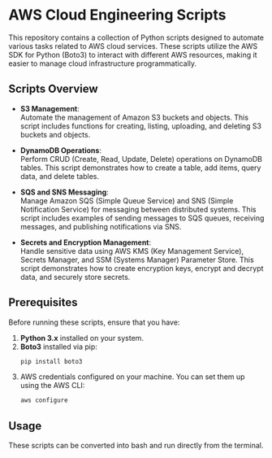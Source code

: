 # AWS Cloud Engineering Scripts

This repository contains a collection of Python scripts designed to automate various tasks related to AWS cloud services. These scripts utilize the AWS SDK for Python (Boto3) to interact with different AWS resources, making it easier to manage cloud infrastructure programmatically.

## Scripts Overview

- **S3 Management**:  
  Automate the management of Amazon S3 buckets and objects. This script includes functions for creating, listing, uploading, and deleting S3 buckets and objects.

- **DynamoDB Operations**:  
  Perform CRUD (Create, Read, Update, Delete) operations on DynamoDB tables. This script demonstrates how to create a table, add items, query data, and delete tables.

- **SQS and SNS Messaging**:  
  Manage Amazon SQS (Simple Queue Service) and SNS (Simple Notification Service) for messaging between distributed systems. This script includes examples of sending messages to SQS queues, receiving messages, and publishing notifications via SNS.

- **Secrets and Encryption Management**:  
  Handle sensitive data using AWS KMS (Key Management Service), Secrets Manager, and SSM (Systems Manager) Parameter Store. This script demonstrates how to create encryption keys, encrypt and decrypt data, and securely store secrets.

## Prerequisites

Before running these scripts, ensure that you have:

1. **Python 3.x** installed on your system.
2. **Boto3** installed via pip:
   ```bash
   pip install boto3
3. AWS credentials configured on your machine. You can set them up using the AWS CLI:
   ```bash
   aws configure

## Usage

These scripts can be converted into bash and run directly from the terminal.
